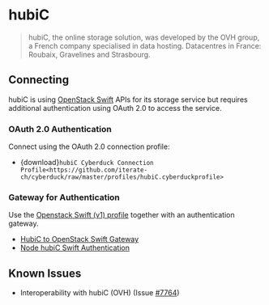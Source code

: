 hubiC
====

> hubiC, the online storage solution, was developed by the OVH group, a French company specialised in data hosting. Datacentres in France: Roubaix, Gravelines and Strasbourg.

## Connecting

hubiC is using [OpenStack Swift](index.md) APIs for its storage service but requires additional authentication using OAuth 2.0 to access the service.

### OAuth 2.0 Authentication

Connect using the OAuth 2.0 connection profile:

- {download}`hubiC Cyberduck Connection Profile<https://github.com/iterate-ch/cyberduck/raw/master/profiles/hubiC.cyberduckprofile>`

### Gateway for Authentication

Use the [Openstack Swift (v1) profile](index.md) together with an authentication gateway.

- [HubiC to OpenStack Swift Gateway](https://github.com/oderwat/hubic2swiftgate)
- [Node hubiC Swift Authentication](https://github.com/gierschv/node-hubic-swiftauth)

## Known Issues

- Interoperability with hubiC (OVH) (Issue [#7764](https://trac.cyberduck.io/ticket/7764))